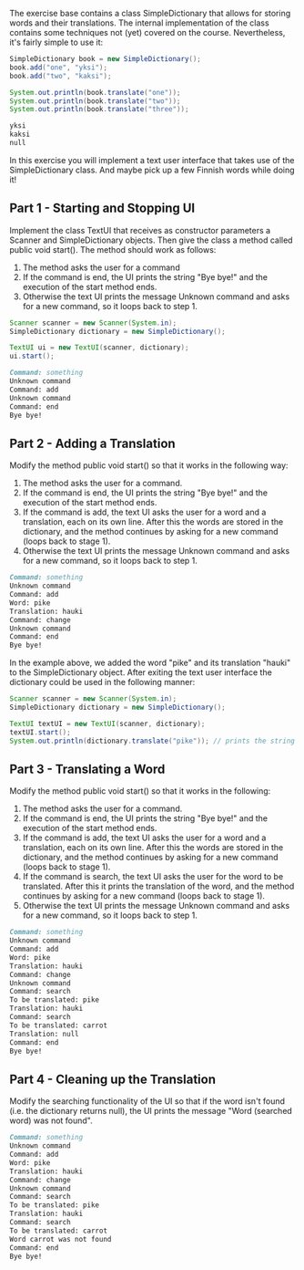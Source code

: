 The exercise base contains a class SimpleDictionary that allows for storing words and their translations. The internal implementation of the class contains some techniques not (yet) covered on the course. Nevertheless, it's fairly simple to use it:

```java
SimpleDictionary book = new SimpleDictionary();
book.add("one", "yksi");
book.add("two", "kaksi");

System.out.println(book.translate("one"));
System.out.println(book.translate("two"));
System.out.println(book.translate("three"));
```

```markdown
yksi
kaksi
null
```

In this exercise you will implement a text user interface that takes use of the SimpleDictionary class. And maybe pick up a few Finnish words while doing it!

## Part 1 - Starting and Stopping UI

Implement the class TextUI that receives as constructor parameters a Scanner and SimpleDictionary objects. Then give the class a method called public void start(). The method should work as follows:

1. The method asks the user for a command
2. If the command is end, the UI prints the string "Bye bye!" and the execution of the start method ends.
3. Otherwise the text UI prints the message Unknown command and asks for a new command, so it loops back to step 1.

```java
Scanner scanner = new Scanner(System.in);
SimpleDictionary dictionary = new SimpleDictionary();

TextUI ui = new TextUI(scanner, dictionary);
ui.start();
```

```markdown
Command: something
Unknown command
Command: add
Unknown command
Command: end
Bye bye!
```

## Part 2 - Adding a Translation

Modify the method public void start() so that it works in the following way:

1. The method asks the user for a command.
2. If the command is end, the UI prints the string "Bye bye!" and the execution of the start method ends.
3. If the command is add, the text UI asks the user for a word and a translation, each on its own line. After this the words are stored in the dictionary, and the method continues by asking for a new command (loops back to stage 1).
4. Otherwise the text UI prints the message Unknown command and asks for a new command, so it loops back to step 1.

```markdown
Command: something
Unknown command
Command: add
Word: pike
Translation: hauki
Command: change
Unknown command
Command: end
Bye bye!
```

In the example above, we added the word "pike" and its translation "hauki" to the SimpleDictionary object. After exiting the text user interface the dictionary could be used in the following manner:

```java
Scanner scanner = new Scanner(System.in);
SimpleDictionary dictionary = new SimpleDictionary();

TextUI textUI = new TextUI(scanner, dictionary);
textUI.start();
System.out.println(dictionary.translate("pike")); // prints the string "hauki"
```

## Part 3 - Translating a Word

Modify the method public void start() so that it works in the following:

1. The method asks the user for a command.
2. If the command is end, the UI prints the string "Bye bye!" and the execution of the start method ends.
3. If the command is add, the text UI asks the user for a word and a translation, each on its own line. After this the words are stored in the dictionary, and the method continues by asking for a new command (loops back to stage 1).
4. If the command is search, the text UI asks the user for the word to be translated. After this it prints the translation of the word, and the method continues by asking for a new command (loops back to stage 1).
5. Otherwise the text UI prints the message Unknown command and asks for a new command, so it loops back to step 1.

```markdown
Command: something
Unknown command
Command: add
Word: pike
Translation: hauki
Command: change
Unknown command
Command: search
To be translated: pike
Translation: hauki
Command: search
To be translated: carrot
Translation: null
Command: end
Bye bye!
```

## Part 4 - Cleaning up the Translation

Modify the searching functionality of the UI so that if the word isn't found (i.e. the dictionary returns null), the UI prints the message "Word (searched word) was not found".

```markdown
Command: something
Unknown command
Command: add
Word: pike
Translation: hauki
Command: change
Unknown command
Command: search
To be translated: pike
Translation: hauki
Command: search
To be translated: carrot
Word carrot was not found
Command: end
Bye bye!
```
